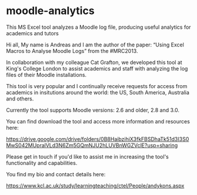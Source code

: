 # moodle-analytics
This MS Excel tool analyzes a Moodle log file, producing useful analytics for academics and tutors

Hi all,
My name is Andreas and I am the author of the paper: “Using Excel Macros to Analyse Moodle Logs” from the #MRC2013.

In collaboration with my colleague Cat Grafton, we developed this tool at King's College London to assist academics and staff with analyzing the log files of their Moodle installations.

This tool is very popular and I continually receive requests for access from academics in insitutions around the world: the US, South America, Australia and others. 

Currently the tool supports Moodle versions: 2.6 and older, 2.8 and 3.0.

You can find download the tool and access more information and resources here: 

https://drive.google.com/drive/folders/0B8HaibzihiX3fkFBSDhaTk51d3I3S0MwS042MUpralVLd3N6Zm5GQmNJU2hLUVBnWGZVclE?usp=sharing 

Please get in touch if you'd like to assist me in increasing the tool's functionality and capabilities. 

You find my bio and contact details here: 

https://www.kcl.ac.uk/study/learningteaching/ctel/People/andykons.aspx
